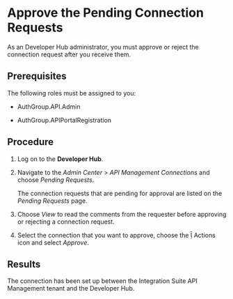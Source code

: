 <!-- loioe296f80ba08449b0b6d236c747f6d056 -->

<link rel="stylesheet" type="text/css" href="css/sap-icons.css"/>

# Approve the Pending Connection Requests

As an Developer Hub administrator, you must approve or reject the connection request after you receive them.



<a name="loioe296f80ba08449b0b6d236c747f6d056__prereq_n1r_4cy_f4b"/>

## Prerequisites

The following roles must be assigned to you:

-   AuthGroup.API.Admin

-   AuthGroup.APIPortalRegistration




<a name="loioe296f80ba08449b0b6d236c747f6d056__steps_p3n_2vh_k5b"/>

## Procedure

1.  Log on to the **Developer Hub**.

2.  Navigate to the *Admin Center* \> *API Management Connections* and choose *Pending Requests*.

    The connection requests that are pending for approval are listed on the *Pending Requests* page.

3.  Choose *View* to read the comments from the requester before approving or rejecting a connection request.

4.  Select the connection that you want to approve, choose the <span class="SAP-icons-V5"></span> Actions icon and select *Approve*.




<a name="loioe296f80ba08449b0b6d236c747f6d056__result_qyj_fys_f4b"/>

## Results

The connection has been set up between the Integration Suite API Management tenant and the Developer Hub.

